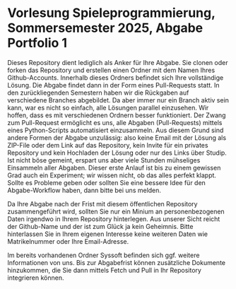 # Vorlesung Spieleprogrammierung, Sommersemester 2025, Abgabe Portfolio 1

Dieses Repository dient lediglich als Anker für Ihre Abgabe. Sie clonen oder forken das Repository und erstellen einen Ordner mit dem Namen Ihres Github-Accounts. Innerhalb dieses Ordners befindet sich Ihre vollständige Lösung. Die Abgabe findet dann in der Form eines Pull-Requests statt. In den zurückliegenden Semestern haben wir die Rückgaben auf verschiedene Branches abgebildet. Da aber immer nur ein Branch aktiv sein kann, war es nicht so einfach, alle Lösungen parallel einzusehen. Wir hoffen, dass es mit verschiedenen Ordnern besser funktioniert. Der Zwang zum Pull-Request ermöglicht es uns, alle Abgaben (Pull-Requests) mittels eines Python-Scripts automatisiert einzusammeln. Aus diesem Grund sind andere Formen der Abgabe unzulässig: also keine Email mit der Lösung als ZIP-File oder dem Link auf das Repository, kein Invite für ein privates Repository und kein Hochladen der Lösung oder nur des Links über Studip. Ist nicht böse gemeint, erspart uns aber viele Stunden mühseliges Einsammeln aller Abgaben. Dieser erste Anlauf ist bis zu einem gewissen Grad auch ein Experiment; wir wissen nicht, ob das alles perfekt klappt. Sollte es Probleme geben oder sollten Sie eine bessere Idee für den Abgabe-Workflow haben, dann bitte bei uns melden.

Da Ihre Abgabe nach der Frist mit diesem öffentlichen Repository zusammengeführt wird, sollten Sie nur ein Minium an personenbezogenen Daten irgendwo in Ihrem Repository hinterlegen. Aus unserer Sicht reicht der Github-Name und der ist zum Glück ja kein Geheimnis. Bitte hinterlassen Sie in Ihrem eigenen Interesse keine weiteren Daten wie Matrikelnummer oder Ihre Email-Adresse.

Im bereits vorhandenen Ordner Syssoft befinden sich ggf. weitere Informationen von uns. Bis zur Abgabefrist können zusätzliche Dokumente hinzukommen, die Sie dann mittels Fetch und Pull in Ihr Repository integrieren können.
